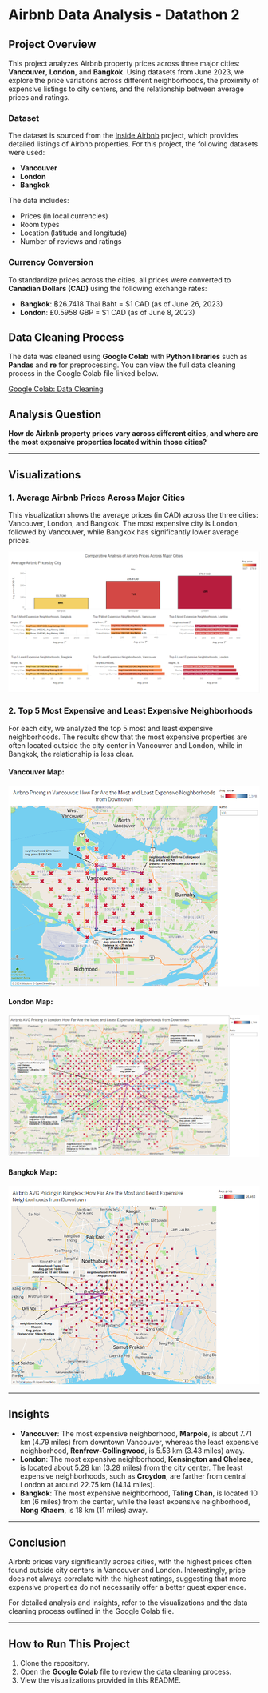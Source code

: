 # Airbnb Data Analysis - Datathon 2

## Project Overview

This project analyzes Airbnb property prices across three major cities: **Vancouver**, **London**, and **Bangkok**. Using datasets from June 2023, we explore the price variations across different neighborhoods, the proximity of expensive listings to city centers, and the relationship between average prices and ratings.

### Dataset
The dataset is sourced from the [Inside Airbnb]([http://insideairbnb.com/get-the-data.html](https://drive.google.com/drive/folders/10he8tIAXCZKb9MxdlYYtfKBbDHwqOful)) project, which provides detailed listings of Airbnb properties. For this project, the following datasets were used:
- **Vancouver**
- **London**
- **Bangkok**

The data includes:
- Prices (in local currencies)
- Room types
- Location (latitude and longitude)
- Number of reviews and ratings

### Currency Conversion
To standardize prices across the cities, all prices were converted to **Canadian Dollars (CAD)** using the following exchange rates:
- **Bangkok**: ฿26.7418 Thai Baht = $1 CAD (as of June 26, 2023)
- **London**: £0.5958 GBP = $1 CAD (as of June 8, 2023)

## Data Cleaning Process
The data was cleaned using **Google Colab** with **Python libraries** such as **Pandas** and **re** for preprocessing. You can view the full data cleaning process in the Google Colab file linked below.

[Google Colab: Data Cleaning](#link-to-colab)

## Analysis Question
**How do Airbnb property prices vary across different cities, and where are the most expensive properties located within those cities?**

---

## Visualizations

### 1. Average Airbnb Prices Across Major Cities
This visualization shows the average prices (in CAD) across the three cities: Vancouver, London, and Bangkok. The most expensive city is London, followed by Vancouver, while Bangkok has significantly lower average prices.

![Average Airbnb Prices by City](./Visualization1_AVGprice.png)

### 2. Top 5 Most Expensive and Least Expensive Neighborhoods
For each city, we analyzed the top 5 most and least expensive neighborhoods. The results show that the most expensive properties are often located outside the city center in Vancouver and London, while in Bangkok, the relationship is less clear.

#### Vancouver Map:
![Vancouver Map](./Visualization2_VanMap.png)

#### London Map:
![London Map](./Visualization2_LonMap.png)

#### Bangkok Map:
![Bangkok Map](./Visualization2_BangMap.png)

---

## Insights

- **Vancouver**: The most expensive neighborhood, **Marpole**, is about 7.71 km (4.79 miles) from downtown Vancouver, whereas the least expensive neighborhood, **Renfrew-Collingwood**, is 5.53 km (3.43 miles) away.
- **London**: The most expensive neighborhood, **Kensington and Chelsea**, is located about 5.28 km (3.28 miles) from the city center. The least expensive neighborhoods, such as **Croydon**, are farther from central London at around 22.75 km (14.14 miles).
- **Bangkok**: The most expensive neighborhood, **Taling Chan**, is located 10 km (6 miles) from the center, while the least expensive neighborhood, **Nong Khaem**, is 18 km (11 miles) away.

---

## Conclusion
Airbnb prices vary significantly across cities, with the highest prices often found outside city centers in Vancouver and London. Interestingly, price does not always correlate with the highest ratings, suggesting that more expensive properties do not necessarily offer a better guest experience.

For detailed analysis and insights, refer to the visualizations and the data cleaning process outlined in the Google Colab file.

---

## How to Run This Project
1. Clone the repository.
2. Open the **Google Colab** file to review the data cleaning process.
3. View the visualizations provided in this README.

